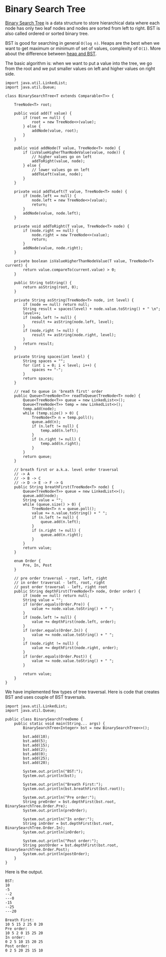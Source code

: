 # Binary Search Tree

[Binary Search Tree](https://en.wikipedia.org/wiki/Binary_search_tree) is a data structure to store hierarchical data where each node has only two leaf nodes and nodes are sorted from left to right. BST is also called ordered or sorted binary tree.

BST is good for searching in general `O(log n)`. Heaps are the best when we want to get maximum or minimum of set of values, complexity of `O(1)`. More about the difference between [heap and BST](https://cs.stackexchange.com/questions/27860/whats-the-difference-between-a-binary-search-tree-and-a-binary-heap).

The basic algorithm is: when we want to put a value into the tree, we go from the root and we put smaller values on left and higher values on right side. 

```
import java.util.LinkedList;
import java.util.Queue;

class BinarySearchTree<T extends Comparable<T>> {

    TreeNode<T> root;

    public void add(T value) {
        if (root == null) {
            root = new TreeNode<>(value);
        } else {
            addNode(value, root);
        }
    }

    public void addNode(T value, TreeNode<T> node) {
        if (isValueHigherThanNodeValue(value, node)) {
            // higher values go on left
            addToRight(value, node);
        } else {
            // lower values go on left
            addToLeft(value, node);
        }
    }

    private void addToLeft(T value, TreeNode<T> node) {
        if (node.left == null) {
            node.left = new TreeNode<>(value);
            return;
        }
        addNode(value, node.left);
    }

    private void addToRight(T value, TreeNode<T> node) {
        if (node.right == null) {
            node.right = new TreeNode<>(value);
            return;
        }
        addNode(value, node.right);
    }

    private boolean isValueHigherThanNodeValue(T value, TreeNode<T> current) {
        return value.compareTo(current.value) > 0;
    }

    public String toString() {
        return asString(root, 0);
    }

    private String asString(TreeNode<T> node, int level) {
        if (node == null) return null;
        String result = spaces(level) + node.value.toString() + " \n";
        level++;
        if (node.left != null) {
            result += asString(node.left, level);
        }
        if (node.right != null) {
            result += asString(node.right, level);
        }
        return result;
    }

    private String spaces(int level) {
        String spaces = "";
        for (int i = 0; i < level; i++) {
            spaces += "-";
        }
        return spaces;
    }

    // read to queue in 'breath first' order
    public Queue<TreeNode<T>> readToQueue(TreeNode<T> node) {
        Queue<TreeNode<T>> queue = new LinkedList<>();
        Queue<TreeNode<T>> temp = new LinkedList<>();
        temp.add(node);
        while (temp.size() > 0) {
            TreeNode<T> n = temp.poll();
            queue.add(n);
            if (n.left != null) {
                temp.add(n.left);
            }
            if (n.right != null) {
                temp.add(n.right);
            }
        }
        return queue;
    }

    // breath first or a.k.a. level order traversal
    // -> A
    // -> B -> C
    // -> D -> E -> F -> G
    public String breathFirst(TreeNode<T> node) {
        Queue<TreeNode<T>> queue = new LinkedList<>();
        queue.add(node);
        String value = "";
        while (queue.size() > 0) {
            TreeNode<T> n = queue.poll();
            value += n.value.toString() + " ";
            if (n.left != null) {
                queue.add(n.left);
            }
            if (n.right != null) {
                queue.add(n.right);
            }
        }
        return value;
    }

    enum Order {
        Pre, In, Post
    }

    // pre order traversal - root, left, right
    // in order traversal - left, root, right
    // post order traversal - left, right root
    public String depthFirst(TreeNode<T> node, Order order) {
        if (node == null) return null;
        String value = "";
        if (order.equals(Order.Pre)) {
            value += node.value.toString() + " ";
        }
        if (node.left != null) {
            value += depthFirst(node.left, order);
        }
        if (order.equals(Order.In)) {
            value += node.value.toString() + " ";
        }
        if (node.right != null) {
            value += depthFirst(node.right, order);
        }
        if (order.equals(Order.Post)) {
            value += node.value.toString() + " ";
        }

        return value;
    }
}
```

We have implemented few types of tree traversal. Here is code that creates BST and uses couple of BST traversals.

```
import java.util.LinkedList;
import java.util.Queue;

public class BinarySearchTreeDemo {
    public static void main(String... args) {
        BinarySearchTree<Integer> bst = new BinarySearchTree<>();

        bst.add(10);
        bst.add(5);
        bst.add(15);
        bst.add(2);
        bst.add(0);
        bst.add(25);
        bst.add(20);

        System.out.println("BST:");
        System.out.println(bst);

        System.out.println("Breath First:");
        System.out.println(bst.breathFirst(bst.root));

        System.out.println("Pre order:");
        String preOrder = bst.depthFirst(bst.root, BinarySearchTree.Order.Pre);
        System.out.println(preOrder);

        System.out.println("In order:");
        String inOrder = bst.depthFirst(bst.root, BinarySearchTree.Order.In);
        System.out.println(inOrder);

        System.out.println("Post order:");
        String postOrder = bst.depthFirst(bst.root, BinarySearchTree.Order.Post);
        System.out.println(postOrder);
    }
}
```

Here is the output. 

```
BST:
10 
-5 
--2 
---0 
-15 
--25 
---20 

Breath First:
10 5 15 2 25 0 20 
Pre order:
10 5 2 0 15 25 20 
In order:
0 2 5 10 15 20 25 
Post order:
0 2 5 20 25 15 10 
```



